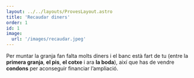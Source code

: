 ```yaml
---
layout: ../../layouts/ProvesLayout.astro
title: 'Recaudar diners'
order: 1
id: 1
image:
  url: '/images/recaudar.jpeg'
---
```


Per muntar la granja fan falta molts diners i el banc està fart de tu (entre la **primera granja**, **el pis**, **el cotxe** i ara **la boda**), així que has de vendre **condons** per aconseguir financiar l’ampliació.